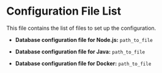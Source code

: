 # Configuration File List

This file contains the list of files to set up the configuration.

- **Database configuration file for Node.js:**
  `path_to_file`

- **Database configuration file for Java:**
  `path_to_file`

- **Database configuration file for Docker:**
  `path_to_file`
